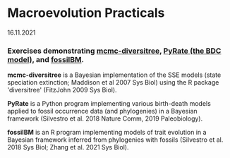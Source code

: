 # Macroevolution Practicals
16.11.2021

### Exercises demonstrating [mcmc-diversitree](https://github.com/dsilvestro/mcmc-diversitree), [PyRate (the BDC model)](https://github.com/dsilvestro/PyRate), and [fossilBM](https://github.com/dsilvestro/fossilBM). 


**mcmc-diversitree** is a Bayesian implementation of the SSE models (state speciation extinction; Maddison et al 2007 Sys Biol) using the R package 'diversitree' (FitzJohn 2009 Sys Biol).

**PyRate** is a Python program implementing various birth-death models applied to fossil occurrence data (and phylogenies) in a Bayesian framework (Silvestro et al. 2018 Nature Comm, 2019 Paleobiology). 

**fossilBM** is an R program implementing models of trait evolution in a Bayesian framework inferred from phylogenies with fossils (Silvestro et al. 2018 Sys Biol; Zhang et al. 2021 Sys Biol). 